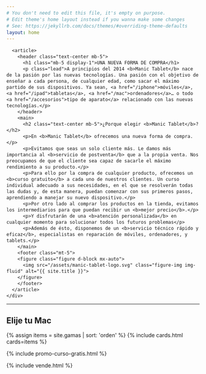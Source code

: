 ```yaml
---
# You don't need to edit this file, it's empty on purpose.
# Edit theme's home layout instead if you wanna make some changes
# See: https://jekyllrb.com/docs/themes/#overriding-theme-defaults
layout: home
---
```


<!-- About Us -->
<div id="about" class="container p-5">
  <div class="row">
    <div class="col">

      <article>
        <header class="text-center mb-5">
          <h1 class="mb-5 display-1">UNA NUEVA FORMA DE COMPRA</h1>
          <p class="lead">A principios del 2014 <b>Manic Tablet</b> nace de la pasión por las nuevas tecnologías. Una pasión con el objetivo de enseñar a cada persona, de cualquier edad, como sacar el máximo partido de sus dispositivos. Ya sean, <a href="/iphone">móviles</a>, <a href="/ipad">tabletas</a>, <a href="/mac">ordenadores</a>… o todo <a href="/accesorios">tipo de aparato</a> relacionado con las nuevas tecnologías.</p>
        </header>
        <main>
          <h2 class="text-center mb-5">¿Porque elegir <b>Manic Tablet</b>?</h2>
          <p>En <b>Manic Tablet</b> ofrecemos una nueva forma de compra.</p>
          <p>Evitamos que seas un solo cliente más. Le damos más importancia al <b>servicio de postventa</b> que a la propia venta. Nos preocupamos de que el cliente sea capaz de sacarle el máximo rendimiento a su producto.</p>
          <p>Para ello por la compra de cualquier producto, ofrecemos un <b>curso gratuito</b> a cada uno de nuestros clientes. Un curso individual adecuado a sus necesidades, en el que se resolverán todas las dudas y, de esta manera, puedan comenzar con sus primeros pasos, aprendiendo a manejar su nuevo dispositivo.</p>
          <p>Por otro lado al comprar los productos en la tienda, evitamos los intermediarios para que puedan recibir un <b>mejor precio</b>.</p>
          <p>Y disfrutarán de una <b>atención personalizada</b> en cualquier momento para solucionar todos los futuros problemas</p>
          <p>Además de ésto, disponemos de un <b>servicio técnico rápido y eficaz</b>, especialistas en reparación de móviles, ordenadores, y tablets.</p>
        </main>
        <footer class="mt-5">
        <figure class="figure d-block mx-auto">
          <img src="/assets/manic-tablet-logo.svg" class="figure-img img-fluid" alt="{{ site.title }}">
        </figure>
        </footer>
      </article>
    </div>
  </div>
</div>
<!-- End About Us -->

<hr>

<!-- GAMAS DE PRODUCTOS -->
<div id="compra" class="container p-5">
  <h2 class="display-3 text-center text-uppercase mb-5">Elije tu Mac</h2>
  <div class="row">
    {% assign items = site.gamas | sort: 'orden' %}
    {% include cards.html cards=items %}
  </div>
</div>

{% include promo-curso-gratis.html %}

{% include vende.html %}
